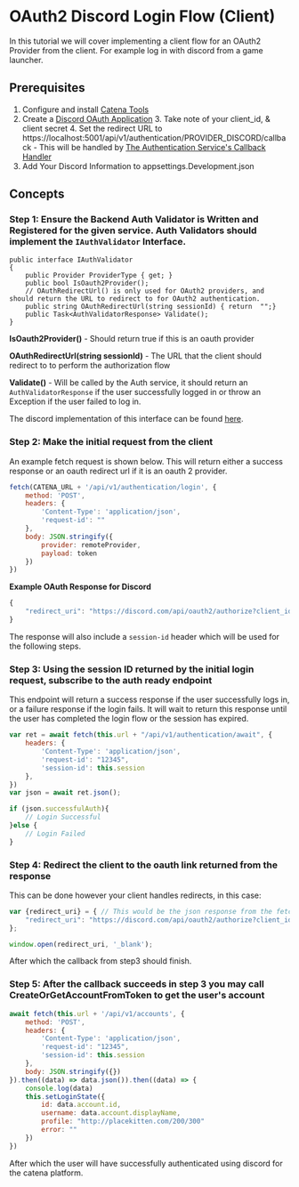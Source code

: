 # OAuth2 Discord Login Flow (Client)

In this tutorial we will cover implementing a client flow for an OAuth2 Provider from the client. For example log in with discord from a game launcher.

## Prerequisites

1. Configure and install [Catena Tools](overview.md)
2. Create a [Discord OAuth Application](https://discord.com/developers/docs/topics/oauth2)
   3. Take note of your client_id, & client secret
   4. Set the redirect URL to https://localhost:5001/api/v1/authentication/PROVIDER_DISCORD/callback - This will be handled by [The Authentication Service's Callback Handler](https://github.com/CatenaTools/catena-tools-core/blob/55376240181152d9f81537051041cf8cf73956b2/Protos/api/v1/authentication.proto#L31)
5. Add Your Discord Information to appsettings.Development.json

## Concepts

### Step 1: Ensure the Backend Auth Validator is Written and Registered for the given service. Auth Validators should implement the `IAuthValidator` Interface.

```ASP.NET (C#)
public interface IAuthValidator
{
    public Provider ProviderType { get; }
    public bool IsOauth2Provider();
    // OAuthRedirectUrl() is only used for OAuth2 providers, and should return the URL to redirect to for OAuth2 authentication.
    public string OAuthRedirectUrl(string sessionId) { return  "";}
    public Task<AuthValidatorResponse> Validate();
}
```

**IsOauth2Provider()** - Should return true if this is an oauth provider

**OAuthRedirectUrl(string sessionId)** - The URL that the client should redirect to to perform the authorization flow

**Validate()** - Will be called by the Auth service, it should return an `AuthValidatorResponse` if the user successfully logged in or throw an Exception if the user failed to log in.

The discord implementation of this interface can be found [here](https://github.com/CatenaTools/catena-tools-core/blob/27d10667009c0353c54da800519613b998ee709c/Services/Validators/AuthValidators/DiscordAuthValidator.cs#L1).

### Step 2: Make the initial request from the client 

An example fetch request is shown below. This will return either a success response or an oauth redirect url if it is an oauth 2 provider.

```Javascript
fetch(CATENA_URL + '/api/v1/authentication/login', {
    method: 'POST',
    headers: {
        'Content-Type': 'application/json',
        'request-id': ""
    },
    body: JSON.stringify({
        provider: remoteProvider,
        payload: token
    })
})
```

**Example OAuth Response for Discord**

```Javascript
{
    "redirect_uri": "https://discord.com/api/oauth2/authorize?client_id=1103300744876130315&redirect_uri=http://localhost:5001/api/v1/authentication/PROVIDER_DISCORD/callback&response_type=code&scope=identify&state=80333b00-c87e-48fc-a2c7-4bf6fbc913de"
}
```

The response will also include a `session-id` header which will be used for the following steps.

### Step 3: Using the session ID returned by the initial login request, subscribe to the auth ready endpoint

This endpoint will  return a success response if the user successfully logs in, or a failure response if the login fails. It will wait to return this response until the user has completed the login flow or the session has expired.

```Javascript
var ret = await fetch(this.url + "/api/v1/authentication/await", {
    headers: {
        'Content-Type': 'application/json',
        'request-id': "12345",
        'session-id': this.session
    },
})
var json = await ret.json();

if (json.successfulAuth){
    // Login Successful
}else {
    // Login Failed
}
```

### Step 4: Redirect the client to the oauth link returned from the response

This can be done however your client handles redirects, in this case:

```Javascript
var {redirect_uri} = { // This would be the json response from the fetch request above
    "redirect_uri": "https://discord.com/api/oauth2/authorize?client_id=1103300744876130315&redirect_uri=http://localhost:5001/api/v1/authentication/PROVIDER_DISCORD/callback&response_type=code&scope=identify&state=80333b00-c87e-48fc-a2c7-4bf6fbc913de"
};

window.open(redirect_uri, '_blank');
```

After which the callback from step3 should finish.

### Step 5: After the callback succeeds in step 3 you may call CreateOrGetAccountFromToken to get the user's account 

```Javascript
await fetch(this.url + '/api/v1/accounts', {
    method: 'POST',
    headers: {
        'Content-Type': 'application/json',
        'request-id': "12345",
        'session-id': this.session
    },
    body: JSON.stringify({})
}).then((data) => data.json()).then((data) => {
    console.log(data)
    this.setLoginState({
        id: data.account.id,
        username: data.account.displayName,
        profile: "http://placekitten.com/200/300"
        error: ""
    })
})
```

After which the user will have successfully authenticated using discord for the catena platform.